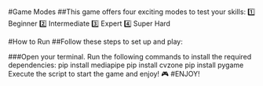 #Game Modes
##This game offers four exciting modes to test your skills:
1️⃣ Beginner
2️⃣ Intermediate
3️⃣ Expert
4️⃣ Super Hard

#How to Run
##Follow these steps to set up and play:

###Open your terminal.
Run the following commands to install the required dependencies:
pip install mediapipe
pip install cvzone
pip install pygame
Execute the script to start the game and enjoy! 🎮
#ENJOY!
